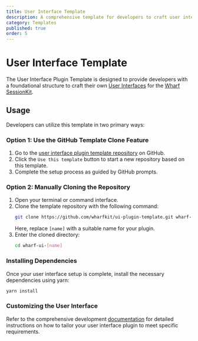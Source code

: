 ```yaml
---
title: User Interface Template
description: A comprehensive template for developers to craft user interfaces compatible with the Wharf SessionKit.
category: Templates
published: true
order: 5
---
```


# User Interface Template

The User Interface Plugin Template is designed to provide developers with a foundational structure to craft their own [User Interfaces](/docs/session-kit/user-interface) for the [Wharf SessionKit](/docs/session-kit).

## Usage

Developers can utilize this template in two primary ways:

### Option 1: Use the GitHub Template Clone Feature
   1. Go to the [user interface plugin template repository](https://github.com/wharfkit/ui-plugin-template) on GitHub.
   2. Click the `Use this template` button to start a new repository based on this template.
   3. Complete the setup process as guided by GitHub prompts.

### Option 2: Manually Cloning the Repository
   1. Open your terminal or command interface.
   2. Clone the template repository with the following command:
      ```bash
      git clone https://github.com/wharfkit/ui-plugin-template.git wharf-ui-[name]
      ```
      Here, replace `[name]` with a suitable name for your plugin.
   3. Enter the cloned directory:
      ```bash
      cd wharf-ui-[name]
      ```

### Installing Dependencies

Once your user interface setup is complete, install the necessary dependencies using yarn:

```bash
yarn install
```

### Customizing the User Interface

Refer to the comprehensive development [documentation](/docs/session-kit/plugin-ui#development) for detailed instructions on how to tailor your user interface plugin to meet specific requirements.

